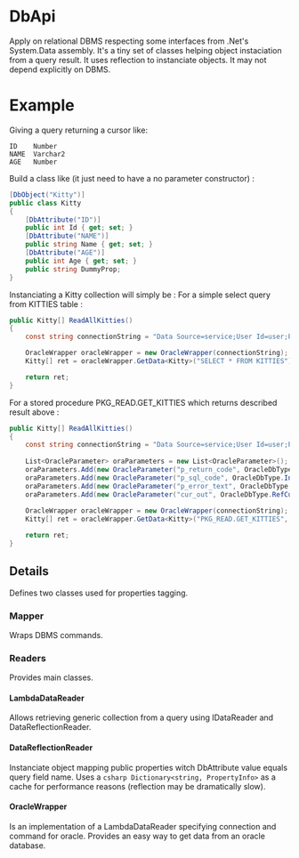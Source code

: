 # DbApi
Apply on relational DBMS respecting some interfaces from .Net's System.Data assembly. It's a tiny set of classes helping object instaciation from a query result. It uses reflection to instanciate objects. It may not depend explicitly on DBMS.

# Example
Giving a query returning a cursor like:
```
ID    Number
NAME  Varchar2
AGE   Number
```

Build a class like (it just need to have a no parameter constructor) :
```csharp
[DbObject("Kitty")]
public class Kitty
{
    [DbAttribute("ID")]
    public int Id { get; set; }
    [DbAttribute("NAME")]
    public string Name { get; set; }
    [DbAttribute("AGE")]
    public int Age { get; set; }
    public string DummyProp;
}
```

Instanciating a Kitty collection will simply be :
For a simple select query from KITTIES table :
```csharp
public Kitty[] ReadAllKitties()
{
    const string connectionString = "Data Source=service;User Id=user;Password=pwd;";

    OracleWrapper oracleWrapper = new OracleWrapper(connectionString);
    Kitty[] ret = oracleWrapper.GetData<Kitty>("SELECT * FROM KITTIES").ToArray();

    return ret;
}
```
For a stored procedure PKG_READ.GET_KITTIES which returns described result above :
```csharp
public Kitty[] ReadAllKitties()
{
    const string connectionString = "Data Source=service;User Id=user;Password=pwd;";
    
    List<OracleParameter> oraParameters = new List<OracleParameter>();
    oraParameters.Add(new OracleParameter("p_return_code", OracleDbType.Int32, ParameterDirection.Output));
    oraParameters.Add(new OracleParameter("p_sql_code", OracleDbType.Int32, ParameterDirection.Output));
    oraParameters.Add(new OracleParameter("p_error_text", OracleDbType.Varchar2, ParameterDirection.Output));
    oraParameters.Add(new OracleParameter("cur_out", OracleDbType.RefCursor, ParameterDirection.Output));
    
    OracleWrapper oracleWrapper = new OracleWrapper(connectionString);
    Kitty[] ret = oracleWrapper.GetData<Kitty>("PKG_READ.GET_KITTIES", oraParameters).ToArray();

    return ret;
}
```


## Details
Defines two classes used for properties tagging.

### Mapper
Wraps DBMS commands.

### Readers
Provides main classes. 

#### LambdaDataReader 
Allows retrieving generic collection from a query using IDataReader and DataReflectionReader.

#### DataReflectionReader
Instanciate object mapping public properties witch DbAttribute value equals query field name. Uses a ```csharp Dictionary<string, PropertyInfo>``` as a cache for performance reasons (reflection may be dramatically slow).

#### OracleWrapper
Is an implementation of a LambdaDataReader specifying connection and command for oracle. Provides an easy way to get data from an oracle database.


